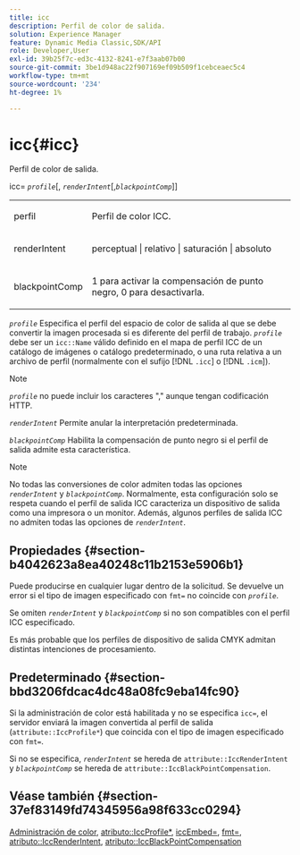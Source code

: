 ```yaml
---
title: icc
description: Perfil de color de salida.
solution: Experience Manager
feature: Dynamic Media Classic,SDK/API
role: Developer,User
exl-id: 39b25f7c-ed3c-4132-8241-e7f3aab07b00
source-git-commit: 3be1d948ac22f907169ef09b509f1cebceaec5c4
workflow-type: tm+mt
source-wordcount: '234'
ht-degree: 1%

---
```


# icc{#icc}

Perfil de color de salida.

icc= *`profile`*[, *`renderIntent`*[,*`blackpointComp`*]]

<table id="simpletable_DF1914FD351E4F2BA61372A52F0CFFBF"> 
 <tr class="strow"> 
  <td class="stentry"> <p><span class="codeph"> <span class="varname"> perfil</span></span> </p></td> 
  <td class="stentry"> <p>Perfil de color ICC. </p></td> 
 </tr> 
 <tr class="strow"> 
  <td class="stentry"> <p><span class="codeph"> <span class="varname"> renderIntent </span> </span> </p></td> 
  <td class="stentry"> <p>perceptual | relativo | saturación | absoluto </p></td> 
 </tr> 
 <tr class="strow"> 
  <td class="stentry"> <p><span class="codeph"> <span class="varname"> blackpointComp</span> </span> </p></td> 
  <td class="stentry"> <p>1 para activar la compensación de punto negro, 0 para desactivarla. </p></td> 
 </tr> 
</table>

*`profile`* Especifica el perfil del espacio de color de salida al que se debe convertir la imagen procesada si es diferente del perfil de trabajo. *`profile`* debe ser un `icc::Name` válido definido en el mapa de perfil ICC de un catálogo de imágenes o catálogo predeterminado, o una ruta relativa a un archivo de perfil (normalmente con el sufijo [!DNL `.icc`] o [!DNL `.icm`]).

>[!NOTE]
>
>*`profile`* no puede incluir los caracteres &quot;,&quot; aunque tengan codificación HTTP.

*`renderIntent`* Permite anular la interpretación predeterminada.

*`blackpointComp`* Habilita la compensación de punto negro si el perfil de salida admite esta característica.

>[!NOTE]
>
>No todas las conversiones de color admiten todas las opciones *`renderIntent`* y *`blackpointComp`*. Normalmente, esta configuración solo se respeta cuando el perfil de salida ICC caracteriza un dispositivo de salida como una impresora o un monitor. Además, algunos perfiles de salida ICC no admiten todas las opciones de *`renderIntent`*.

## Propiedades {#section-b4042623a8ea40248c11b2153e5906b1}

Puede producirse en cualquier lugar dentro de la solicitud. Se devuelve un error si el tipo de imagen especificado con `fmt=` no coincide con *`profile`*.

Se omiten *`renderIntent`* y *`blackpointComp`* si no son compatibles con el perfil ICC especificado.

Es más probable que los perfiles de dispositivo de salida CMYK admitan distintas intenciones de procesamiento.

## Predeterminado {#section-bbd3206fdcac4dc48a08fc9eba14fc90}

Si la administración de color está habilitada y no se especifica `icc=`, el servidor enviará la imagen convertida al perfil de salida (`attribute::IccProfile*`) que coincida con el tipo de imagen especificado con `fmt=`.

Si no se especifica, *`renderIntent`* se hereda de `attribute::IccRenderIntent` y *`blackpointComp`* se hereda de `attribute::IccBlackPointCompensation`.

## Véase también {#section-37ef83149fd74345956a98f633cc0294}

[Administración de color](../../../../../ir-api/http-protocol/image-rendering-api-ref/c-ir-http-protocol-ref/c-ir-http-protocol-syntax-and-features/c-ir-color-management.md#concept-7bac7c2c41be42c1b301eae80abe6b8d), [atributo::IccProfile*](../../../../../ir-api/material-cat/image-rendering-api-ref/c-ir-material-catalog/c-ir-attributes-reference/r-ir-iccprofilecmyk.md#reference-55aead2d924847ffbd1be4c46add7127), [iccEmbed=](../../../../../ir-api/http-protocol/image-rendering-api-ref/c-ir-http-protocol-ref/c-ir-http-protocol-command-reference/r-ir-iccembed.md#reference-47a433138c7c4b29b9b29871b2491a7f), [fmt=](../../../../../ir-api/http-protocol/image-rendering-api-ref/c-ir-http-protocol-ref/c-ir-http-protocol-command-reference/r-ir-fmt.md#reference-4c743f67d56b47c5b774fcc900ff758c), [atributo::IccRenderIntent](../../../../../ir-api/material-cat/image-rendering-api-ref/c-ir-material-catalog/c-ir-attributes-reference/r-ir-iccrenderintent.md#reference-3b80b7a4c25545a593c5076f318b5c40), [atributo::IccBlackPointCompensation](../../../../../ir-api/material-cat/image-rendering-api-ref/c-ir-material-catalog/c-ir-attributes-reference/r-ir-iccblackpointcompensation.md#reference-d939b0cdf6564baaa88deb1059e3b7f0)
